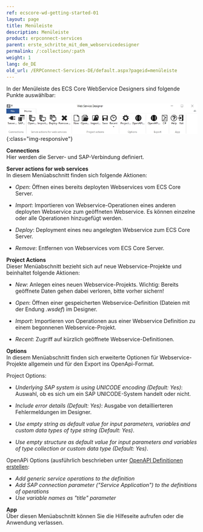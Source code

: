```yaml
---
ref: ecscore-wd-getting-started-01
layout: page
title: Menüleiste
description: Menüleiste
product: erpconnect-services
parent: erste_schritte_mit_dem_webservicedesigner
permalink: /:collection/:path
weight: 1
lang: de_DE
old_url: /ERPConnect-Services-DE/default.aspx?pageid=menüleiste
---
```


In der Menüleiste des ECS Core WebService Designers sind folgende Punkte auswählbar:

![WSD-11](/img/content/ecscore-wsd_11.jpg){:class="img-responsive"}


**Connections** <br>
Hier werden die Server- und SAP-Verbindung definiert.

**Server actions for web services** <br>
In diesem Menüabschnitt finden sich folgende Aktionen:
- *Open*: Öffnen eines bereits deployten Webservices vom ECS Core Server.

- *Import*: Importieren von Webservice-Operationen eines anderen deployten Webservice zum geöffneten Webservice. Es können einzelne oder alle Operationen hinzugefügt werden. 

- *Deploy*: Deployment eines neu angelegten Webservice zum ECS Core Server. 

- *Remove*: Entfernen von Webservices vom ECS Core Server. 
  

**Project Actions** <br>
Dieser Menüabschnitt bezieht sich auf neue Webservice-Projekte und beinhaltet folgende Aktionen:

- *New*: Anlegen eines neuen Webservice-Projekts. Wichtig: Bereits geöffnete Daten gehen dabei verloren, bitte vorher sichern!

- *Open*: Öffnen einer gespeicherten Webservice-Definition (Dateien mit der Endung *.wsdef*) im Designer.

- *Import*: Importieren von Operationen aus einer Webservice Definition zu einem begonnenen Webservice-Projekt.

- *Recent*: Zugriff auf kürzlich geöffnete Webservice-Definitionen.

**Options** <br>
In diesem Menüabschnitt finden sich erweiterte Optionen für Webservice-Projekte allgemein und für den Export ins OpenApi-Format.

Project Options:
- *Underlying SAP system is using UNICODE encoding (Default: Yes)*: Auswahl, ob es sich um ein SAP UNICODE-System handelt oder nicht.

- *Include error details (Default: Yes)*: Ausgabe von detaillierteren Fehlermeldungen im Designer.

- *Use empty string as default value for input parameters, variables and custom data types of type string (Default: Yes)*.

- *Use empty structure as default value for input parameters and variables of type collection or custom data type (Default: Yes)*.

OpenAPi Options (ausführlich beschrieben unter [OpenAPI Definitionen erstellen](../openapi_definitionen_erstellen):
- *Add generic service operations to the definition*
- *Add SAP connection parameter ("Service Application") to the definitions of operations* <br>
- *Use variable names as "title" parameter*

**App** <br>
Über diesen Menüabschnitt können Sie die Hilfeseite aufrufen oder die Anwendung verlassen. 


       

  